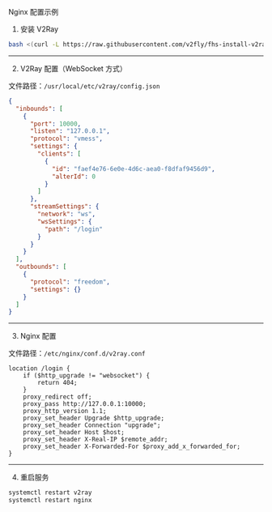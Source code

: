   Nginx 配置示例

1. 安装 V2Ray
```bash
bash <(curl -L https://raw.githubusercontent.com/v2fly/fhs-install-v2ray/master/install-release.sh)
```

---

2. V2Ray 配置（WebSocket 方式）

文件路径：`/usr/local/etc/v2ray/config.json`

```json
{
  "inbounds": [
    {
      "port": 10000,
      "listen": "127.0.0.1",
      "protocol": "vmess",
      "settings": {
        "clients": [
          {
            "id": "faef4e76-6e0e-4d6c-aea0-f8dfaf9456d9",
            "alterId": 0
          }
        ]
      },
      "streamSettings": {
        "network": "ws",
        "wsSettings": {
          "path": "/login"
        }
      }
    }
  ],
  "outbounds": [
    {
      "protocol": "freedom",
      "settings": {}
    }
  ]
}
```

---

3. Nginx 配置

文件路径：`/etc/nginx/conf.d/v2ray.conf`

```nginx
location /login {
    if ($http_upgrade != "websocket") {
        return 404;
    }
    proxy_redirect off;
    proxy_pass http://127.0.0.1:10000;
    proxy_http_version 1.1;
    proxy_set_header Upgrade $http_upgrade;
    proxy_set_header Connection "upgrade";
    proxy_set_header Host $host;
    proxy_set_header X-Real-IP $remote_addr;
    proxy_set_header X-Forwarded-For $proxy_add_x_forwarded_for;
}
```

---

4. 重启服务

```bash
systemctl restart v2ray
systemctl restart nginx
```
